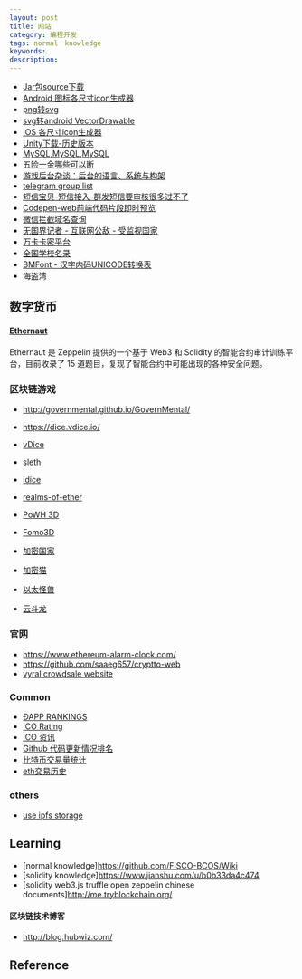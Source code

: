 ```yaml
---
layout: post
title: 网站
category: 编程开发
tags: normal　knowledge
keywords: 
description: 
---
```


* [Jar包source下载](http://www.java2s.com/)
* [Android 图标各尺寸icon生成器](http://romannurik.github.io/AndroidAssetStudio/)
* [png转svg](https://convertio.co/png-converter/)
* [svg转android VectorDrawable](http://inloop.github.io/svg2android/)
* [IOS 各尺寸icon生成器](http://www.atool.org/ios_logo.php)
* [Unity下载-历史版本](http://www.ceeger.com/Unity/Resources/2011/Unity_History_download.html)
* [MySQL](http://ftp.jaist.ac.jp/pub/mysql/Downloads/),[MySQL](http://mirror.cogentco.com/pub/mysql/MySQL-5.0/),[MySQL](http://ftp.iij.ad.jp/pub/db/mysql/Downloads/MySQL-5.0/)
* [五险一金哪些可以断](http://www.shenchuang.com/sznews/20141103/124107.shtml)
* [游戏后台杂谈：后台的语言、系统与构架](http://www.cnblogs.com/laiqun/p/5740060.html)
* [telegram group list](https://tgram.io/)
* [短信宝贝-短信接入-群发短信要审核很多过不了](http://smsbao.com/)
* [Codepen-web前端代码片段即时预览](https://codepen.io/colorlib/pen/aaaoVJ)
* [微信拦截域名查询](http://www.icpbeian.com.cn/wechat.html)
* [无国界记者 - 互联网公敌 - 受监视国家](https://zh.wikipedia.org/wiki/%E6%97%A0%E5%9B%BD%E7%95%8C%E8%AE%B0%E8%80%85#cite_note-RWBEnemies2012-41)
* [万卡卡密平台](https://www.10000ka.cn/)
* [全国学校名录](https://www.ruyile.com/xuexiao/)
* [BMFont - 汉字内码UNICODE转换表](https://www.xuebuyuan.com/814000.html?mobile=1)
* 海盗湾

## 数字货币

#### [Ethernaut](https://github.com/OpenZeppelin/ethernaut)

Ethernaut 是 Zeppelin 提供的一个基于 Web3 和 Solidity 的智能合约审计训练平台，目前收录了 15 道题目，复现了智能合约中可能出现的各种安全问题。

### 区块链游戏

* <http://governmental.github.io/GovernMental/>
* <https://dice.vdice.io/>
* [vDice](https://dice.vdice.io/en)
* [sleth](https://github.com/jorisbontje/sleth)
* [idice](https://idice.io/)
* [realms-of-ether](https://realms-of-ether.github.io)

* [PoWH 3D](https://powh.io/)
* [Fomo3D](https://exitscam.me)
* [加密国家](https://cryptocountries.io/)
* [加密猫](https://www.cryptokitties.co/)
* [以太怪兽](https://www.etheremon.com/)
* [云斗龙](http://event.hyperdragons.com/)

### 官网

* <https://www.ethereum-alarm-clock.com/>
* <https://github.com/saaeg657/cryptto-web>
* [vyral crowdsale website](https://github.com/vyralnetwork/vyral-dapp)

### Common

* [ÐAPP RANKINGS](https://www.stateofthedapps.com/rankings)
* [ICO Rating](https://icorating.com/)
* [ICO 资讯](https://icodrops.com/)
* [Github 代码更新情况排名](https://cryptomiso.com/)
* [比特币交易量统计](https://www.coinhills.com)
* [eth交易历史](https://etherscan.io)

### others

* [use ipfs storage](https://github.com/DucaturFw/frontend-oracles)


## Learning

* [normal knowledge]<https://github.com/FISCO-BCOS/Wiki>
* [solidity knowledge]<https://www.jianshu.com/u/b0b33da4c474>
* [solidity web3.js truffle open zeppelin chinese documents]<http://me.tryblockchain.org/>

#### 区块链技术博客

* <http://blog.hubwiz.com/>

## Reference
